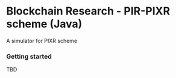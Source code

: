 # Blockchain Research - PIR-PIXR scheme (Java)
A simulator for PIXR scheme
### Getting started
TBD

